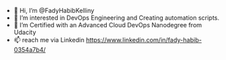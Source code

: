 - 👋 Hi, I’m @FadyHabibKelliny
- 👀 I’m interested in DevOps Engineering and Creating automation scripts.
- 🌱 I’m Certified with an Advanced Cloud DevOps Nanodegree from Udacity
- 📫 reach me via Linkedin https://www.linkedin.com/in/fady-habib-0354a7b4/

<!---
FadyHabibKelliny/FadyHabibKelliny is a ✨ special ✨ repository because its `README.md` (this file) appears on your GitHub profile.
You can click the Preview link to take a look at your changes.
--->
